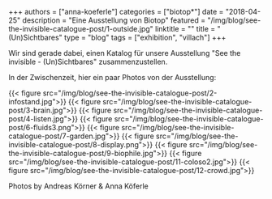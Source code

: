+++
authors = ["anna-koeferle"]
categories = ["biotop*"]
date = "2018-04-25"
description = "Eine Ausstellung von Biotop"
featured = "/img/blog/see-the-invisible-catalogue-post/1-outside.jpg"
linktitle = ""
title = "(Un)Sichtbares"
type = "blog"
tags = ["exhibition", "villach"]
+++


Wir sind gerade dabei, einen Katalog für unsere Ausstellung "See the invisible - (Un)Sichtbares" zusammenzustellen.

In der Zwischenzeit, hier ein paar Photos von der Ausstellung:

{{< figure src="/img/blog/see-the-invisible-catalogue-post/2-infostand.jpg">}}
{{< figure src="/img/blog/see-the-invisible-catalogue-post/3-brain.jpg">}}
{{< figure src="/img/blog/see-the-invisible-catalogue-post/4-listen.jpg">}}
{{< figure src="/img/blog/see-the-invisible-catalogue-post/6-fluids3.png">}}
{{< figure src="/img/blog/see-the-invisible-catalogue-post/7-garden.jpg">}}
{{< figure src="/img/blog/see-the-invisible-catalogue-post/8-display.png">}}
{{< figure src="/img/blog/see-the-invisible-catalogue-post/9-biophile.jpg">}}
{{< figure src="/img/blog/see-the-invisible-catalogue-post/11-coloso2.jpg">}}
{{< figure src="/img/blog/see-the-invisible-catalogue-post/12-crowd.jpg">}}



Photos by Andreas Körner & Anna Köferle
